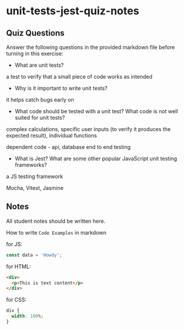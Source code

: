 # unit-tests-jest-quiz-notes

## Quiz Questions

Answer the following questions in the provided markdown file before turning in this exercise:

- What are unit tests?

a test to verify that a small piece of code works as intended

- Why is it important to write unit tests?

it helps catch bugs early on

- What code should be tested with a unit test? What code is not well suited for unit tests?

complex calculations, specific user inputs (to verify it produces the expected result), individual functions

dependent code - api, database
end to end testing

- What is Jest? What are some other popular JavaScript unit testing frameworks?

a JS testing framework

Mocha, Vitest, Jasmine

## Notes

All student notes should be written here.

How to write `Code Examples` in markdown

for JS:

```js
const data = 'Howdy';
```

for HTML:

```html
<div>
  <p>This is text content</p>
</div>
```

for CSS:

```css
div {
  width: 100%;
}
```
